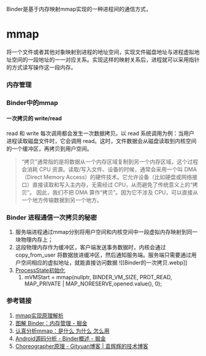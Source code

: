 Binder是基于内存映射mmap实现的一种进程间的通信方式，

# mmap

将一个文件或者其他对象映射到进程的地址空间，实现文件磁盘地址与进程虚拟地址空间的一段地址的一一对应关系。实现这样的映射关系后，进程就可以采用指针的方式读写操作这一段内存。

### 内存管理

### Binder中的mmap

#### 一次拷贝的 write/read

read 和 write 每次调用都会发生一次数据拷贝。以 read 系统调用为例：当用户进程读取磁盘文件时，它会调用 read。这时，文件数据会从磁盘读取到内核空间的一个缓冲区，再拷贝到用户空间。

> “拷贝”通常指的是将数据从一个内存区域复制到另一个内存区域，这个过程会消耗 CPU 资源。读取/写入文件、设备的时候，通常会采用一个叫 DMA（Direct Memory Access）的硬件技术。它允许设备（比如硬盘或网络接口）直接读取和写入主内存，无需经过 CPU，从而避免了传统意义上的“拷贝”。
> 因此，我们不把 DMA 算作“拷贝”。因为它不涉及 CPU，可以直接从一个地方传输数据到另一个地方。

### Binder 进程通信一次拷贝的秘密

1. 服务端进程通过mmap分别将用户空间和内核空间中一段虚拟内存映射到同一块物理内存上；
2. 这段物理内存作为缓冲区，客户端发送事务数据时，内核会通过 copy_from_user 将数据放进缓冲区，然后通知服务端。服务端只需要通过用户空间相应的虚拟地址，就能直接访问数据
   ![[Binder的一次拷贝.webp]]
3. [ProcessState初始化](https://cs.android.com/android/platform/superproject/+/android-13.0.0_r1:frameworks/native/libs/binder/ProcessState.cpp;l=485;bpv=1;bpt=0)
   1. mVMStart = mmap(nullptr, BINDER_VM_SIZE, PROT_READ, MAP_PRIVATE | MAP_NORESERVE,opened.value(), 0);

### 参考链接

1. [mmap实现原理解析](https://blog.csdn.net/weixin_42937012/article/details/121269058)
2. [图解 Binder：内存管理 - 掘金](https://juejin.cn/post/7244734179828203579)
3. [认真分析mmap：是什么 为什么 怎么用](https://www.cnblogs.com/huxiao-tee/p/4660352.html)
4. [Android源码分析 - Binder概述 - 掘金](https://juejin.cn/post/7059601252367204365)
5. [Choreographer原理 - Gityuan博客 | 袁辉辉的技术博客](http://gityuan.com/2017/02/25/choreographer/)
